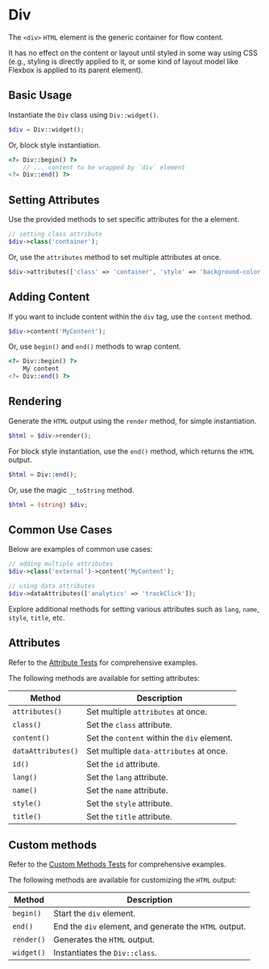 # Div

The `<div>` `HTML` element is the generic container for flow content.

It has no effect on the content or layout until styled in some way using CSS (e.g., styling is directly applied to it,
or some kind of layout model like Flexbox is applied to its parent element).

## Basic Usage

Instantiate the `Div` class using `Div::widget()`.

```php
$div = Div::widget();
```

Or, block style instantiation.

```php
<?= Div::begin() ?>
    // ... content to be wrapped by `div` element
<?= Div::end() ?>
```

## Setting Attributes

Use the provided methods to set specific attributes for the a element.

```php
// setting class attribute
$div->class('container');
```

Or, use the `attributes` method to set multiple attributes at once.

```php
$div->attributes(['class' => 'container', 'style' => 'background-color: #eee;']);
```

## Adding Content

If you want to include content within the `div` tag, use the `content` method.

```php
$div->content('MyContent');
```

Or, use `begin()` and `end()` methods to wrap content.

```php
<?= Div::begin() ?>
    My content
<?= Div::end() ?>
```

## Rendering

Generate the `HTML` output using the `render` method, for simple instantiation. 

```php
$html = $div->render();
```

For block style instantiation, use the `end()` method, which returns the `HTML` output.

```php
$html = Div::end();
```

Or, use the magic `__toString` method.

```php
$html = (string) $div;
```

## Common Use Cases

Below are examples of common use cases:

```php
// adding multiple attributes
$div->class('external')->content('MyContent');

// using data attributes
$div->dataAttributes(['analytics' => 'trackClick']);
```

Explore additional methods for setting various attributes such as `lang`, `name`, `style`, `title`, etc.

## Attributes

Refer to the [Attribute Tests](https://github.com/php-forge/html/blob/main/tests/Div/AttributeTest.php) for comprehensive
examples.

The following methods are available for setting attributes:

| Method            | Description                                                                                      |
| ----------------- | ------------------------------------------------------------------------------------------------ |
| `attributes()`    | Set multiple `attributes` at once.                                                               |
| `class()`         | Set the `class` attribute.                                                                       |
| `content()`       | Set the `content` within the `div` element.                                                      |
| `dataAttributes()`| Set multiple `data-attributes` at once.                                                          |
| `id()`            | Set the `id` attribute.                                                                          |
| `lang()`          | Set the `lang` attribute.                                                                        |
| `name()`          | Set the `name` attribute.                                                                        |
| `style()`         | Set the `style` attribute.                                                                       |
| `title()`         | Set the `title` attribute.                                                                       |

## Custom methods

Refer to the [Custom Methods Tests](https://github.com/php-forge/html/blob/main/tests/Div/CustomMethodTest.php) for
comprehensive examples.

The following methods are available for customizing the `HTML` output:

| Method    | Description                                                                                              |
| --------- | -------------------------------------------------------------------------------------------------------- |
| `begin() `| Start the `div` element.                                                                                 |
| `end()`   | End the `div` element, and generate the `HTML` output.                                                   |
| `render()`| Generates the `HTML` output.                                                                             |
| `widget()`| Instantiates the `Div::class`.                                                                           |
